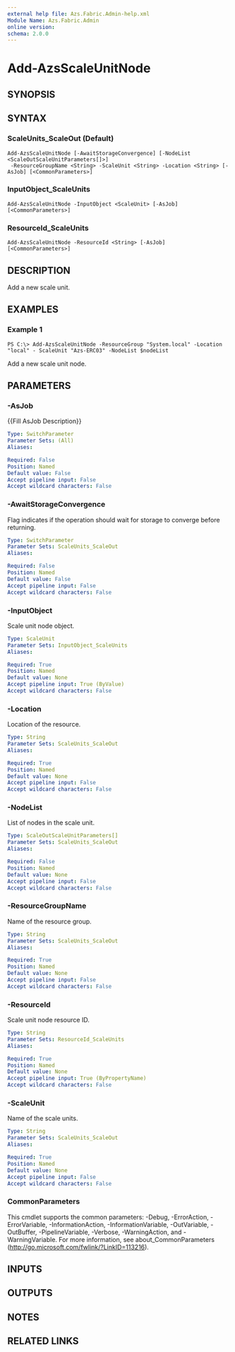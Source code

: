 ```yaml
---
external help file: Azs.Fabric.Admin-help.xml
Module Name: Azs.Fabric.Admin
online version:
schema: 2.0.0
---
```


# Add-AzsScaleUnitNode

## SYNOPSIS

## SYNTAX

### ScaleUnits_ScaleOut (Default)
```
Add-AzsScaleUnitNode [-AwaitStorageConvergence] [-NodeList <ScaleOutScaleUnitParameters[]>]
 -ResourceGroupName <String> -ScaleUnit <String> -Location <String> [-AsJob] [<CommonParameters>]
```

### InputObject_ScaleUnits
```
Add-AzsScaleUnitNode -InputObject <ScaleUnit> [-AsJob] [<CommonParameters>]
```

### ResourceId_ScaleUnits
```
Add-AzsScaleUnitNode -ResourceId <String> [-AsJob] [<CommonParameters>]
```

## DESCRIPTION
Add a new scale unit.

## EXAMPLES

### Example 1
```
PS C:\> Add-AzsScaleUnitNode -ResourceGroup "System.local" -Location "local" - ScaleUnit "Azs-ERC03" -NodeList $nodeList
```

Add a new scale unit node.

## PARAMETERS

### -AsJob
{{Fill AsJob Description}}

```yaml
Type: SwitchParameter
Parameter Sets: (All)
Aliases:

Required: False
Position: Named
Default value: False
Accept pipeline input: False
Accept wildcard characters: False
```

### -AwaitStorageConvergence
Flag indicates if the operation should wait for storage to converge before returning.

```yaml
Type: SwitchParameter
Parameter Sets: ScaleUnits_ScaleOut
Aliases:

Required: False
Position: Named
Default value: False
Accept pipeline input: False
Accept wildcard characters: False
```

### -InputObject
Scale unit node object.

```yaml
Type: ScaleUnit
Parameter Sets: InputObject_ScaleUnits
Aliases:

Required: True
Position: Named
Default value: None
Accept pipeline input: True (ByValue)
Accept wildcard characters: False
```

### -Location
Location of the resource.

```yaml
Type: String
Parameter Sets: ScaleUnits_ScaleOut
Aliases:

Required: True
Position: Named
Default value: None
Accept pipeline input: False
Accept wildcard characters: False
```

### -NodeList
List of nodes in the scale unit.

```yaml
Type: ScaleOutScaleUnitParameters[]
Parameter Sets: ScaleUnits_ScaleOut
Aliases:

Required: False
Position: Named
Default value: None
Accept pipeline input: False
Accept wildcard characters: False
```

### -ResourceGroupName
Name of the resource group.

```yaml
Type: String
Parameter Sets: ScaleUnits_ScaleOut
Aliases:

Required: True
Position: Named
Default value: None
Accept pipeline input: False
Accept wildcard characters: False
```

### -ResourceId
Scale unit node resource ID.

```yaml
Type: String
Parameter Sets: ResourceId_ScaleUnits
Aliases:

Required: True
Position: Named
Default value: None
Accept pipeline input: True (ByPropertyName)
Accept wildcard characters: False
```

### -ScaleUnit
Name of the scale units.

```yaml
Type: String
Parameter Sets: ScaleUnits_ScaleOut
Aliases:

Required: True
Position: Named
Default value: None
Accept pipeline input: False
Accept wildcard characters: False
```

### CommonParameters
This cmdlet supports the common parameters: -Debug, -ErrorAction, -ErrorVariable, -InformationAction, -InformationVariable, -OutVariable, -OutBuffer, -PipelineVariable, -Verbose, -WarningAction, and -WarningVariable. For more information, see about_CommonParameters (http://go.microsoft.com/fwlink/?LinkID=113216).

## INPUTS

## OUTPUTS

## NOTES

## RELATED LINKS

